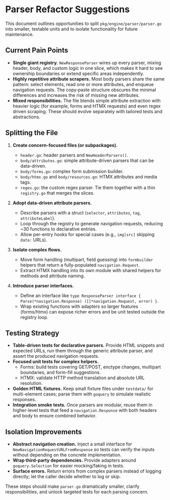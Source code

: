 # Parser Refactor Suggestions

This document outlines opportunities to split `pkg/engine/parser/parser.go` into smaller, testable units and to isolate functionality for future maintenance.

## Current Pain Points

- **Single giant registry.** `NewResponseParser` wires up every parser, mixing header, body, and custom logic in one slice, which makes it hard to see ownership boundaries or extend specific areas independently.
- **Highly repetitive attribute scrapers.** Most body parsers share the same pattern: select elements, read one or more attributes, and enqueue navigation requests. The copy‑paste structure obscures the minimal differences and increases the risk of missing new attributes.
- **Mixed responsibilities.** The file blends simple attribute extraction with heavier logic (for example, forms and HTMX requests) and even regex driven scraping. These should evolve separately with tailored tests and abstractions.

## Splitting the File

1. **Create concern-focused files (or subpackages).**
   - `header.go`: header parsers and `NewHeaderParsers()`.
   - `body/attributes.go`: simple attribute-driven parsers that can be data-driven.
   - `body/forms.go`: complex form submission builder.
   - `body/htmx.go` and `body/resources.go`: HTMX attributes and media tags.
   - `regex.go`: the custom regex parser.
   Tie them together with a thin `registry.go` that merges the slices.

2. **Adopt data-driven attribute parsers.**
   - Describe parsers with a struct (`selector`, `attributes`, `tag`, `attributeLabel`).
   - Loop through the registry to generate navigation requests, reducing ~30 functions to declarative entries.
   - Allow per-entry hooks for special cases (e.g., `img[src]` skipping `data:` URLs).

3. **Isolate complex flows.**
   - Move form handling (multipart, field guessing) into `formbuilder` helpers that return a fully-populated `navigation.Request`.
   - Extract HTMX handling into its own module with shared helpers for methods and attribute naming.

4. **Introduce parser interfaces.**
   - Define an interface like `type ResponseParser interface { Parse(*navigation.Response) ([]*navigation.Request, error) }`.
   - Wrap existing functions with adapters so larger features (forms/htmx) can expose richer errors and be unit tested outside the registry loop.

## Testing Strategy

- **Table-driven tests for declarative parsers.** Provide HTML snippets and expected URLs, run them through the generic attribute parser, and assert the produced navigation requests.
- **Focused unit tests for complex helpers.**
  - Forms: build tests covering GET/POST, enctype changes, multipart boundaries, and form-fill suggestions.
  - HTMX: validate HTTP method translation and absolute URL resolution.
- **Golden HTML fixtures.** Keep small fixture files under `testdata/` for multi-element cases; parse them with `goquery` to simulate realistic responses.
- **Integration smoke tests.** Once parsers are modular, reuse them in higher-level tests that feed a `navigation.Response` with both headers and body to ensure combined behavior.

## Isolation Improvements

- **Abstract navigation creation.** Inject a small interface for `NewNavigationRequestURLFromResponse` so tests can verify the inputs without depending on the concrete implementation.
- **Wrap third-party dependencies.** Provide adapters around `goquery.Selection` for easier mocking/faking in tests.
- **Surface errors.** Return errors from complex parsers instead of logging directly; let the caller decide whether to log or skip.

These steps should make `parser.go` dramatically smaller, clarify responsibilities, and unlock targeted tests for each parsing concern.

